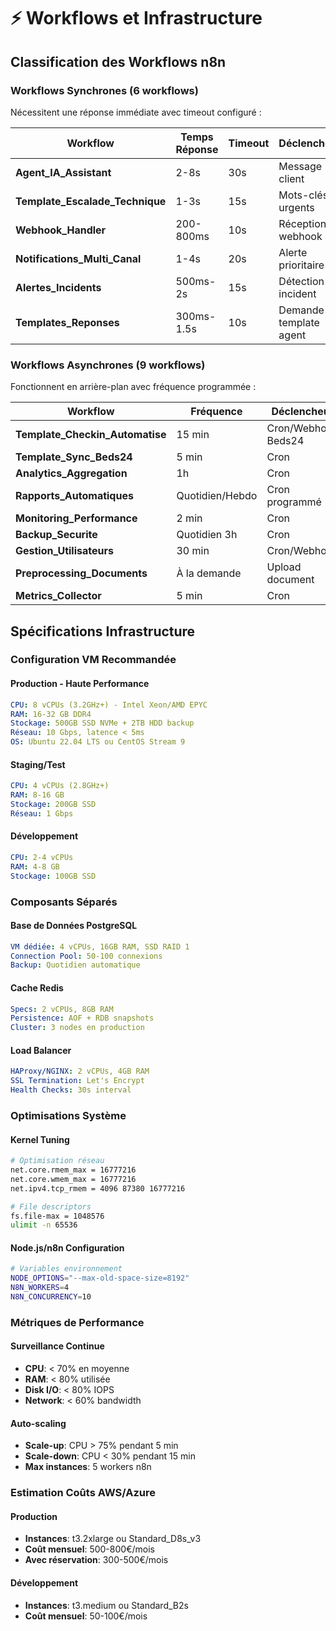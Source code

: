 # ⚡ Workflows et Infrastructure

## Classification des Workflows n8n

### Workflows Synchrones (6 workflows)
Nécessitent une réponse immédiate avec timeout configuré :

| Workflow | Temps Réponse | Timeout | Déclencheur |
|----------|---------------|---------|-------------|
| **Agent_IA_Assistant** | 2-8s | 30s | Message client |
| **Template_Escalade_Technique** | 1-3s | 15s | Mots-clés urgents |
| **Webhook_Handler** | 200-800ms | 10s | Réception webhook |
| **Notifications_Multi_Canal** | 1-4s | 20s | Alerte prioritaire |
| **Alertes_Incidents** | 500ms-2s | 15s | Détection incident |
| **Templates_Reponses** | 300ms-1.5s | 10s | Demande template agent |

### Workflows Asynchrones (9 workflows)
Fonctionnent en arrière-plan avec fréquence programmée :

| Workflow | Fréquence | Déclencheur |
|----------|-----------|-------------|
| **Template_Checkin_Automatise** | 15 min | Cron/Webhook Beds24 |
| **Template_Sync_Beds24** | 5 min | Cron |
| **Analytics_Aggregation** | 1h | Cron |
| **Rapports_Automatiques** | Quotidien/Hebdo | Cron programmé |
| **Monitoring_Performance** | 2 min | Cron |
| **Backup_Securite** | Quotidien 3h | Cron |
| **Gestion_Utilisateurs** | 30 min | Cron/Webhook |
| **Preprocessing_Documents** | À la demande | Upload document |
| **Metrics_Collector** | 5 min | Cron |

## Spécifications Infrastructure

### Configuration VM Recommandée

#### Production - Haute Performance
```yaml
CPU: 8 vCPUs (3.2GHz+) - Intel Xeon/AMD EPYC
RAM: 16-32 GB DDR4
Stockage: 500GB SSD NVMe + 2TB HDD backup
Réseau: 10 Gbps, latence < 5ms
OS: Ubuntu 22.04 LTS ou CentOS Stream 9
```

#### Staging/Test
```yaml
CPU: 4 vCPUs (2.8GHz+)
RAM: 8-16 GB
Stockage: 200GB SSD
Réseau: 1 Gbps
```

#### Développement
```yaml
CPU: 2-4 vCPUs
RAM: 4-8 GB
Stockage: 100GB SSD
```

### Composants Séparés

#### Base de Données PostgreSQL
```yaml
VM dédiée: 4 vCPUs, 16GB RAM, SSD RAID 1
Connection Pool: 50-100 connexions
Backup: Quotidien automatique
```

#### Cache Redis
```yaml
Specs: 2 vCPUs, 8GB RAM
Persistence: AOF + RDB snapshots
Cluster: 3 nodes en production
```

#### Load Balancer
```yaml
HAProxy/NGINX: 2 vCPUs, 4GB RAM
SSL Termination: Let's Encrypt
Health Checks: 30s interval
```

### Optimisations Système

#### Kernel Tuning
```bash
# Optimisation réseau
net.core.rmem_max = 16777216
net.core.wmem_max = 16777216
net.ipv4.tcp_rmem = 4096 87380 16777216

# File descriptors
fs.file-max = 1048576
ulimit -n 65536
```

#### Node.js/n8n Configuration
```bash
# Variables environnement
NODE_OPTIONS="--max-old-space-size=8192"
N8N_WORKERS=4
N8N_CONCURRENCY=10
```

### Métriques de Performance

#### Surveillance Continue
- **CPU**: < 70% en moyenne
- **RAM**: < 80% utilisée  
- **Disk I/O**: < 80% IOPS
- **Network**: < 60% bandwidth

#### Auto-scaling
- **Scale-up**: CPU > 75% pendant 5 min
- **Scale-down**: CPU < 30% pendant 15 min
- **Max instances**: 5 workers n8n

### Estimation Coûts AWS/Azure

#### Production
- **Instances**: t3.2xlarge ou Standard_D8s_v3
- **Coût mensuel**: 500-800€/mois
- **Avec réservation**: 300-500€/mois

#### Développement
- **Instances**: t3.medium ou Standard_B2s
- **Coût mensuel**: 50-100€/mois
